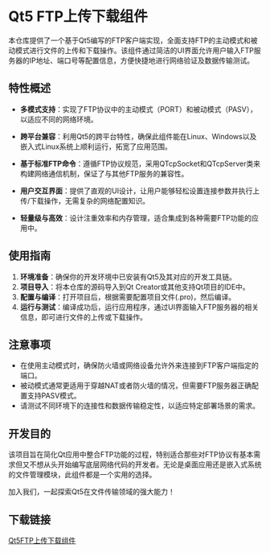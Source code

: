 # Qt5 FTP上传下载组件

本仓库提供了一个基于Qt5编写的FTP客户端实现，全面支持FTP的主动模式和被动模式进行文件的上传和下载操作。该组件通过简洁的UI界面允许用户输入FTP服务器的IP地址、端口号等配置信息，方便快捷地进行网络验证及数据传输测试。

## 特性概述

- **多模式支持**：实现了FTP协议中的主动模式（PORT）和被动模式（PASV），以适应不同的网络环境。
  
- **跨平台兼容**：利用Qt5的跨平台特性，确保此组件能在Linux、Windows以及嵌入式Linux系统上顺利运行，拓宽了应用范围。

- **基于标准FTP命令**：遵循FTP协议规范，采用QTcpSocket和QTcpServer类来构建网络通信机制，保证了与其他FTP服务的兼容性。

- **用户交互界面**：提供了直观的UI设计，让用户能够轻松设置连接参数并执行上传/下载操作，无需复杂的网络配置知识。

- **轻量级与高效**：设计注重效率和内存管理，适合集成到各种需要FTP功能的应用中。

## 使用指南

1. **环境准备**：确保你的开发环境中已安装有Qt5及其对应的开发工具链。
2. **项目导入**：将本仓库的源码导入到Qt Creator或其他支持Qt项目的IDE中。
3. **配置与编译**：打开项目后，根据需要配置项目文件(.pro)，然后编译。
4. **运行与测试**：编译成功后，运行应用程序，通过UI界面输入FTP服务器的相关信息，即可进行文件的上传或下载操作。

## 注意事项

- 在使用主动模式时，确保防火墙或网络设备允许外来连接到FTP客户端指定的端口。
- 被动模式通常更适用于穿越NAT或者防火墙的情况，但需要FTP服务器正确配置支持PASV模式。
- 请测试不同环境下的连接性和数据传输稳定性，以适应特定部署场景的需求。

## 开发目的

该项目旨在简化Qt应用中整合FTP功能的过程，特别适合那些对FTP协议有基本需求但又不想从头开始编写底层网络代码的开发者。无论是桌面应用还是嵌入式系统的文件管理模块，此组件都是一个实用的选择。

加入我们，一起探索Qt5在文件传输领域的强大能力！

## 下载链接

[Qt5FTP上传下载组件](https://pan.quark.cn/s/6914b80cffa3)